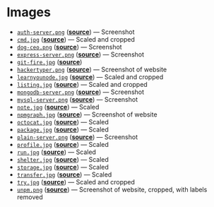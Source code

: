 # Images

*   [`auth-server.png`](auth-server.png)
    ([**source**](../examples/auth-server))
    — Screenshot
*   [`cmd.jpg`](cmd.jpg)
    ([**source**](https://moodle.cmd.hva.nl/mod/page/view.php?id=1746))
    — Scaled and cropped
*   [`dog-ceo.png`](dog-ceo.png)
    ([**source**](https://dog.ceo))
    — Screenshot
*   [`express-server.png`](express-server.png)
    ([**source**](../examples/express-server))
    — Screenshot
*   [`git-fire.jpg`](git-fire.jpg)
    ([**source**](https://github.com/qw3rtman/git-fire))
*   [`hackertyper.png`](hackertyper.png)
    ([**source**](http://hackertyper.net))
    — Screenshot of website
*   [`learnyounode.jpg`](learnyounode.jpg)
    ([**source**](https://unsplash.com/photos/GX8KBbVmC6c))
    — Scaled and cropped
*   [`listing.jpg`](listing.jpg)
    ([**source**](https://unsplash.com/photos/RLw-UC03Gwc))
    — Scaled and cropped
*   [`mongodb-server.png`](mongodb-server.png)
    ([**source**](../examples/mongodb-server))
    — Screenshot
*   [`mysql-server.png`](mysql-server.png)
    ([**source**](../examples/mysql-server))
    — Screenshot
*   [`note.jpg`](note.jpg)
    ([**source**](https://unsplash.com/photos/Hb6uWq0i4MI))
    — Scaled
*   [`npmgraph.jpg`](npmgraph.jpg)
    ([**source**](http://npm.anvaka.com))
    — Screenshot of website
*   [`octocat.jpg`](octocat.jpg)
    ([**source**](https://unsplash.com/photos/Bb_X4JgSqIM))
    — Scaled
*   [`package.jpg`](package.jpg)
    ([**source**](https://unsplash.com/photos/fV4-DdSdcpI))
    — Scaled
*   [`plain-server.png`](plain-server.png)
    ([**source**](../examples/plain-server))
    — Screenshot
*   [`profile.jpg`](profile.jpg)
    ([**source**](https://unsplash.com/photos/HFkTGu30w5E))
    — Scaled
*   [`run.jpg`](run.jpg)
    ([**source**](https://unsplash.com/photos/Zp-wTck-3Zw))
    — Scaled
*   [`shelter.jpg`](shelter.jpg)
    ([**source**](https://unsplash.com/photos/NodtnCsLdTE))
    — Scaled
*   [`storage.jpg`](storage.jpg)
    ([**source**](https://unsplash.com/photos/GWOTvo3qq7U))
    — Scaled
*   [`transfer.jpg`](transfer.jpg)
    ([**source**](https://unsplash.com/photos/XAqaeyzj3NM))
    — Scaled
*   [`try.jpg`](try.jpg)
    ([**source**](https://unsplash.com/photos/xceMsVvxcd4))
    — Scaled and cropped
*   [`unpm.png`](unpm.png)
    ([**source**](https://unpm.nodesource.com))
    — Screenshot of website, cropped, with labels removed
